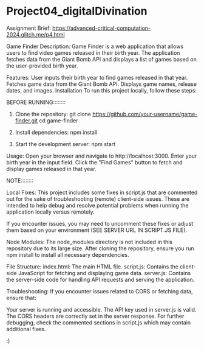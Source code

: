 # Project04_digitalDivination
Assignment Brief: https://advanced-critical-computation-2024.glitch.me/p4.html


Game Finder Description:
Game Finder is a web application that allows users to find video games released in their birth year. The application fetches data from the Giant Bomb API and displays a list of games based on the user-provided birth year.

Features:
User inputs their birth year to find games released in that year.
Fetches game data from the Giant Bomb API.
Displays game names, release dates, and images.
Installation
To run this project locally, follow these steps:

BEFORE RUNNING::::::::

1. Clone the repository:
git clone https://github.com/your-username/game-finder.git
cd game-finder

3. Install dependencies:
npm install

5. Start the development server:
npm start


Usage:
Open your browser and navigate to http://localhost:3000.
Enter your birth year in the input field.
Click the "Find Games" button to fetch and display games released in that year.

NOTE::::::::

Local Fixes:
This project includes some fixes in script.js that are commented out for the sake of troubleshooting (remote) client-side issues. These are intended to help debug and resolve potential problems when running the application locally versus remotely.

If you encounter issues, you may need to uncomment these fixes or adjust them based on your environment (SEE SERVER URL IN SCRIPT.JS FILE).

Node Modules:
The node_modules directory is not included in this repository due to its large size. After cloning the repository, ensure you run npm install to install all necessary dependencies.

File Structure:
index.html: The main HTML file.
script.js: Contains the client-side JavaScript for fetching and displaying game data.
server.js: Contains the server-side code for handling API requests and serving the application.

Troubleshooting:
If you encounter issues related to CORS or fetching data, ensure that:

Your server is running and accessible.
The API key used in server.js is valid.
The CORS headers are correctly set in the server response.
For further debugging, check the commented sections in script.js which may contain additional fixes.

:)
